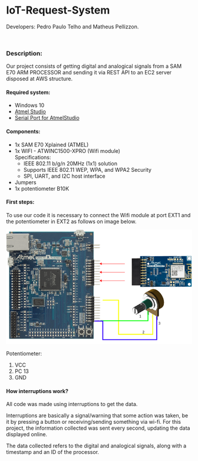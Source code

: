# IoT-Request-System
<p>Developers: Pedro Paulo Telho and Matheus Pellizzon.</p>
<br />
<h3>Description:</h3>
<p>Our project consists of getting digital and analogical signals from a SAM E70 ARM PROCESSOR and sending it via REST API to an EC2 server disposed at AWS structure.</p>
<h4>Required system:</h4>
<ul>
  <li>Windows 10</li>
  <li><a href="http://studio.download.atmel.com/7.0.2397/as-installer-7.0.2397-web.exe">Atmel Studio</a></li>
  <li><a href="https://gallery.microchip.com/api/v2/package/EFC4C002-63A3-4BB9-981F-0C1ACAF81E03/2.8.4">Serial Port for AtmelStudio</a></li>
</ul>
<h4>Components:</h4>
<ul>
  <li>1x SAM E70 Xplained (ATMEL)</li>
  <li>1x WIFI - ATWINC1500-XPRO (Wifi module)<br />
    Specifications:
    <ul>
      <li>IEEE 802.11 b/g/n 20MHz (1x1) solution</li>
      <li>Supports IEEE 802.11 WEP, WPA, and WPA2 Security</li>
      <li>SPI, UART, and I2C host interface</li>
    </ul>
  </li>
  <li>Jumpers</li>
  <li>1x potentiometer B10K</li>
</ul>
<h4>First steps:</h4>
<p>To use our code it is necessary to connect the Wifi module at port EXT1 and the potentiometer in EXT2 as follows on image below.</p>
<p align="center">
  <img src="IoT-system.png" title="IoT-connections">
</p>
<p>Potentiometer:</p>
<ol>
  <li>VCC</li>
  <li>PC 13</li>
  <li>GND</li>
</ol>
<h4>How interruptions work?</h4>
<p>All code was made using interruptions to get the data.</p>

<p>Interruptions are basically a signal/warning that some action was taken, be it by pressing a button or receiving/sending something via wi-fi. For this project, the information collected was sent every second, updating the data displayed online.</p>

<p>The data collected refers to the digital and analogical signals, along with a timestamp and an ID of the processor.</p> 
